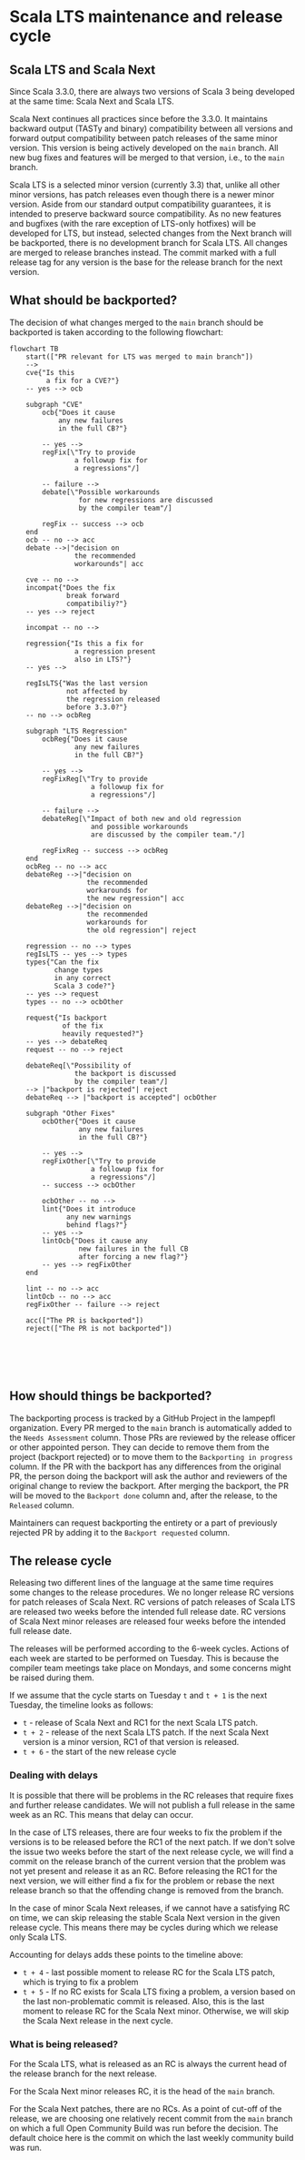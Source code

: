 # Scala LTS maintenance and release cycle

## Scala LTS and Scala Next

Since Scala 3.3.0, there are always two versions of Scala 3 being developed at the same time: Scala Next and Scala LTS.

Scala Next continues all practices since before the 3.3.0. It maintains backward output (TASTy and binary) compatibility between all versions and forward output compatibility between patch releases of the same minor version. This version is being actively developed on the `main` branch. All new bug fixes and features will be merged to that version, i.e., to the `main` branch.

Scala LTS is a selected minor version (currently 3.3) that, unlike all other minor versions, has patch releases even though there is a newer minor version. Aside from our standard output compatibility guarantees, it is intended to preserve backward source compatibility. As no new features and bugfixes (with the rare exception of LTS-only hotfixes) will be developed for LTS, but instead, selected changes from the Next branch will be backported, there is no development branch for Scala LTS. All changes are merged to release branches instead. The commit marked with a full release tag for any version is the base for the release branch for the next version.

## What should be backported?

The decision of what changes merged to the `main` branch should be backported is taken according to the following flowchart:

```mermaid
flowchart TB
    start(["PR relevant for LTS was merged to main branch"])
    -->
    cve{"Is this
         a fix for a CVE?"}
    -- yes --> ocb

    subgraph "CVE"
        ocb{"Does it cause
            any new failures
            in the full CB?"}

        -- yes -->
        regFix[\"Try to provide
                a followup fix for
                a regressions"/]

        -- failure -->
        debate[\"Possible workarounds
                 for new regressions are discussed
                 by the compiler team"/]

        regFix -- success --> ocb
    end
    ocb -- no --> acc
    debate -->|"decision on
                the recommended
                workarounds"| acc

    cve -- no -->
    incompat{"Does the fix
              break forward
              compatibiliy?"}
    -- yes --> reject

    incompat -- no -->

    regression{"Is this a fix for
                a regression present
                also in LTS?"}
    -- yes -->

    regIsLTS{"Was the last version
              not affected by
              the regression released
              before 3.3.0?"}
    -- no --> ocbReg

    subgraph "LTS Regression"
        ocbReg{"Does it cause
                any new failures
                in the full CB?"}

        -- yes -->
        regFixReg[\"Try to provide
                    a followup fix for
                    a regressions"/]

        -- failure -->
        debateReg[\"Impact of both new and old regression
                    and possible workarounds
                    are discussed by the compiler team."/]

        regFixReg -- success --> ocbReg
    end
    ocbReg -- no --> acc
    debateReg -->|"decision on
                   the recommended
                   workarounds for
                   the new regression"| acc
    debateReg -->|"decision on
                   the recommended
                   workarounds for
                   the old regression"| reject

    regression -- no --> types
    regIsLTS -- yes --> types
    types{"Can the fix
           change types
           in any correct
           Scala 3 code?"}
    -- yes --> request
    types -- no --> ocbOther

    request{"Is backport
             of the fix
             heavily requested?"}
    -- yes --> debateReq
    request -- no --> reject

    debateReq[\"Possibility of
                the backport is discussed
                by the compiler team"/]
    --> |"backport is rejected"| reject
    debateReq --> |"backport is accepted"| ocbOther

    subgraph "Other Fixes"
        ocbOther{"Does it cause
                 any new failures
                 in the full CB?"}

        -- yes -->
        regFixOther[\"Try to provide
                    a followup fix for
                    a regressions"/]
        -- success --> ocbOther

        ocbOther -- no -->
        lint{"Does it introduce
              any new warnings
              behind flags?"}
        -- yes -->
        lintOcb{"Does it cause any
                 new failures in the full CB
                 after forcing a new flag?"}
        -- yes --> regFixOther
    end

    lint -- no --> acc
    lintOcb -- no --> acc
    regFixOther -- failure --> reject

    acc(["The PR is backported"])
    reject(["The PR is not backported"])






```

## How should things be backported?

The backporting process is tracked by a GitHub Project in the lampepfl organization. Every PR merged to the `main` branch is automatically added to the `Needs Assessment` column. Those PRs are reviewed by the release officer or other appointed person. They can decide to remove them from the project (backport rejected) or to move them to the `Backporting in progress` column. If the PR with the backport has any differences from the original PR, the person doing the backport will ask the author and reviewers of the original change to review the backport. After merging the backport, the PR will be moved to the `Backport done` column and, after the release, to the `Released` column.

Maintainers can request backporting the entirety or a part of previously rejected PR by adding it to the `Backport requested` column.

## The release cycle

Releasing two different lines of the language at the same time requires some changes to the release procedures. We no longer release RC versions for patch releases of Scala Next. RC versions of patch releases of Scala LTS are released two weeks before the intended full release date. RC versions of Scala Next minor releases are released four weeks before the intended full release date.

The releases will be performed according to the 6-week cycles. Actions of each week are started to be performed on Tuesday. This is because the compiler team meetings take place on Mondays, and some concerns might be raised during them.

If we assume that the cycle starts on Tuesday `t` and `t + 1` is the next Tuesday, the timeline looks as follows:

- `t` - release of Scala Next and RC1 for the next Scala LTS patch.
- `t + 2` - release of the next Scala LTS patch. If the next Scala Next version is a minor version, RC1 of that version is released.
- `t + 6` - the start of the new release cycle

### Dealing with delays

It is possible that there will be problems in the RC releases that require fixes and further release candidates. We will not publish a full release in the same week as an RC. This means that delay can occur.

In the case of LTS releases, there are four weeks to fix the problem if the versions is to be released before the RC1 of the next patch. If we don't solve the issue two weeks before the start of the next release cycle, we will find a commit on the release branch of the current version that the problem was not yet present and release it as an RC. Before releasing the RC1 for the next version, we will either find a fix for the problem or rebase the next release branch so that the offending change is removed from the branch.

In the case of minor Scala Next releases, if we cannot have a satisfying RC on time, we can skip releasing the stable Scala Next version in the given release cycle. This means there may be cycles during which we release only Scala LTS.

Accounting for delays adds these points to the timeline above:

- `t + 4` - last possible moment to release RC for the Scala LTS patch, which is trying to fix a problem
- `t + 5` - If no RC exists for Scala LTS fixing a problem, a version based on the last non-problematic commit is released. Also, this is the last moment to release RC for the Scala Next minor. Otherwise, we will skip the Scala Next release in the next cycle.

### What is being released?

For the Scala LTS, what is released as an RC is always the current head of the release branch for the next release.

For the Scala Next minor releases RC, it is the head of the `main` branch.

For the Scala Next patches, there are no RCs. As a point of cut-off of the release, we are choosing one relatively recent commit from the `main` branch on which a full Open Community Build was run before the decision. The default choice here is the commit on which the last weekly community build was run.
